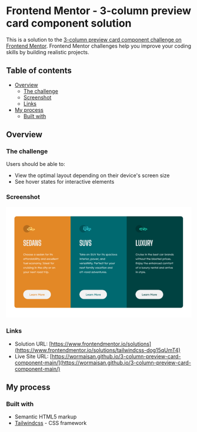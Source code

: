 # Frontend Mentor - 3-column preview card component solution

This is a solution to the [3-column preview card component challenge on Frontend Mentor](https://www.frontendmentor.io/challenges/3column-preview-card-component-pH92eAR2-). Frontend Mentor challenges help you improve your coding skills by building realistic projects. 

## Table of contents

- [Overview](#overview)
  - [The challenge](#the-challenge)
  - [Screenshot](#screenshot)
  - [Links](#links)
- [My process](#my-process)
  - [Built with](#built-with)

## Overview

### The challenge

Users should be able to:

- View the optimal layout depending on their device's screen size
- See hover states for interactive elements

### Screenshot

![](./screenshot.jpg)

### Links

- Solution URL: [https://www.frontendmentor.io/solutions](https://www.frontendmentor.io/solutions/tailwindcss-dog15qUmT4)
- Live Site URL: [https://wormaisan.github.io/3-column-preview-card-component-main/](https://wormaisan.github.io/3-column-preview-card-component-main/)

## My process

### Built with

- Semantic HTML5 markup
- [Tailwindcss](https://tailwindcss.com/) - CSS framework